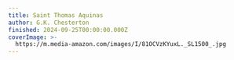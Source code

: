 ```yaml
---
title: Saint Thomas Aquinas
author: G.K. Chesterton
finished: 2024-09-25T00:00:00.000Z
coverImage: >-
  https://m.media-amazon.com/images/I/81OCVzKYuxL._SL1500_.jpg
---
```

